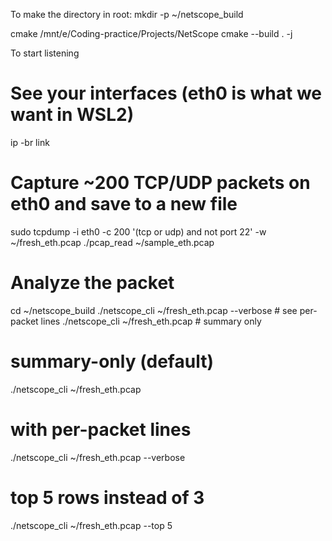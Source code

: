 To make the directory in root:
mkdir -p ~/netscope_build 

cmake /mnt/e/Coding-practice/Projects/NetScope
cmake --build . -j

To start listening
# See your interfaces (eth0 is what we want in WSL2)
ip -br link

# Capture ~200 TCP/UDP packets on eth0 and save to a new file
sudo tcpdump -i eth0 -c 200 '(tcp or udp) and not port 22' -w ~/fresh_eth.pcap
./pcap_read ~/sample_eth.pcap

# Analyze the packet
cd ~/netscope_build
./netscope_cli ~/fresh_eth.pcap --verbose   # see per-packet lines
./netscope_cli ~/fresh_eth.pcap             # summary only

# summary-only (default)
./netscope_cli ~/fresh_eth.pcap

# with per-packet lines
./netscope_cli ~/fresh_eth.pcap --verbose

# top 5 rows instead of 3
./netscope_cli ~/fresh_eth.pcap --top 5
